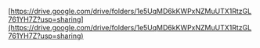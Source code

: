[https://drive.google.com/drive/folders/1e5UqMD6kKWPxNZMuUTX1RtzGL761YH7Z?usp=sharing](https://drive.google.com/drive/folders/1e5UqMD6kKWPxNZMuUTX1RtzGL761YH7Z?usp=sharing)
